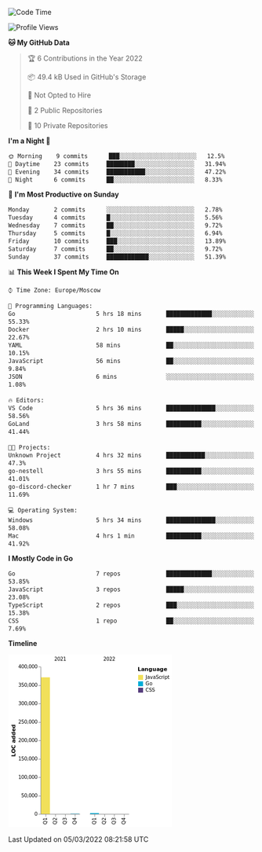 <!--START_SECTION:waka-->
![Code Time](http://img.shields.io/badge/Code%20Time-199%20hrs%2032%20mins-blue)

![Profile Views](http://img.shields.io/badge/Profile%20Views-2-blue)

**🐱 My GitHub Data** 

> 🏆 6 Contributions in the Year 2022
 > 
> 📦 49.4 kB Used in GitHub's Storage 
 > 
> 🚫 Not Opted to Hire
 > 
> 📜 2 Public Repositories 
 > 
> 🔑 10 Private Repositories  
 > 
**I'm a Night 🦉** 

```text
🌞 Morning    9 commits      ███░░░░░░░░░░░░░░░░░░░░░░   12.5% 
🌆 Daytime    23 commits     ████████░░░░░░░░░░░░░░░░░   31.94% 
🌃 Evening    34 commits     ███████████░░░░░░░░░░░░░░   47.22% 
🌙 Night      6 commits      ██░░░░░░░░░░░░░░░░░░░░░░░   8.33%

```
📅 **I'm Most Productive on Sunday** 

```text
Monday       2 commits      ░░░░░░░░░░░░░░░░░░░░░░░░░   2.78% 
Tuesday      4 commits      █░░░░░░░░░░░░░░░░░░░░░░░░   5.56% 
Wednesday    7 commits      ██░░░░░░░░░░░░░░░░░░░░░░░   9.72% 
Thursday     5 commits      █░░░░░░░░░░░░░░░░░░░░░░░░   6.94% 
Friday       10 commits     ███░░░░░░░░░░░░░░░░░░░░░░   13.89% 
Saturday     7 commits      ██░░░░░░░░░░░░░░░░░░░░░░░   9.72% 
Sunday       37 commits     ████████████░░░░░░░░░░░░░   51.39%

```


📊 **This Week I Spent My Time On** 

```text
⌚︎ Time Zone: Europe/Moscow

💬 Programming Languages: 
Go                       5 hrs 18 mins       █████████████░░░░░░░░░░░░   55.33% 
Docker                   2 hrs 10 mins       █████░░░░░░░░░░░░░░░░░░░░   22.67% 
YAML                     58 mins             ██░░░░░░░░░░░░░░░░░░░░░░░   10.15% 
JavaScript               56 mins             ██░░░░░░░░░░░░░░░░░░░░░░░   9.84% 
JSON                     6 mins              ░░░░░░░░░░░░░░░░░░░░░░░░░   1.08%

🔥 Editors: 
VS Code                  5 hrs 36 mins       ██████████████░░░░░░░░░░░   58.56% 
GoLand                   3 hrs 58 mins       ██████████░░░░░░░░░░░░░░░   41.44%

🐱‍💻 Projects: 
Unknown Project          4 hrs 32 mins       ███████████░░░░░░░░░░░░░░   47.3% 
go-nestell               3 hrs 55 mins       ██████████░░░░░░░░░░░░░░░   41.01% 
go-discord-checker       1 hr 7 mins         ███░░░░░░░░░░░░░░░░░░░░░░   11.69%

💻 Operating System: 
Windows                  5 hrs 34 mins       ██████████████░░░░░░░░░░░   58.08% 
Mac                      4 hrs 1 min         ██████████░░░░░░░░░░░░░░░   41.92%

```

**I Mostly Code in Go** 

```text
Go                       7 repos             █████████████░░░░░░░░░░░░   53.85% 
JavaScript               3 repos             █████░░░░░░░░░░░░░░░░░░░░   23.08% 
TypeScript               2 repos             ███░░░░░░░░░░░░░░░░░░░░░░   15.38% 
CSS                      1 repo              ██░░░░░░░░░░░░░░░░░░░░░░░   7.69%

```


**Timeline**

![Chart not found](https://raw.githubusercontent.com/jeezft/jeezft/main/charts/bar_graph.png) 


 Last Updated on 05/03/2022 08:21:58 UTC
<!--END_SECTION:waka-->

